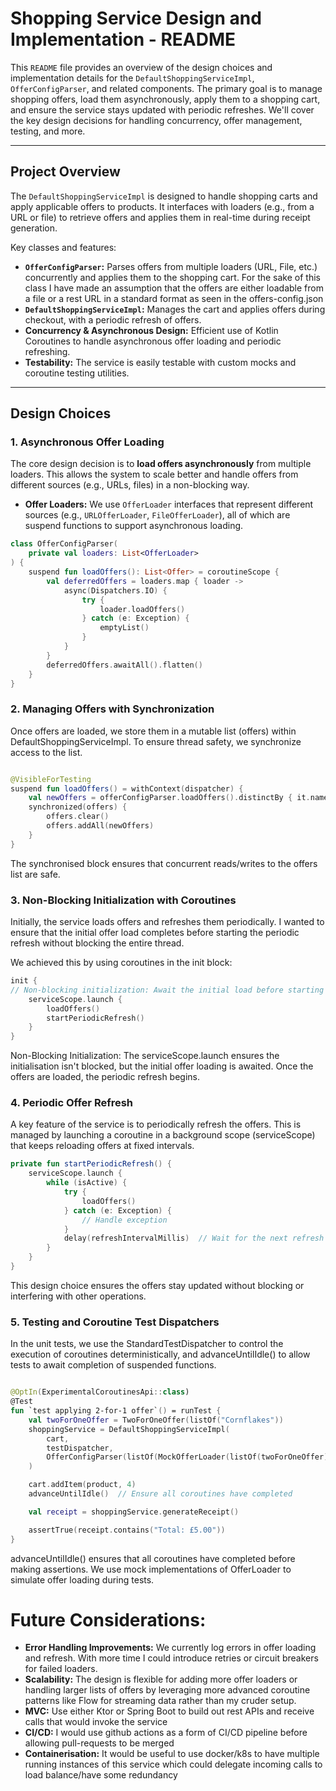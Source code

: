 # Shopping Service Design and Implementation - README

This `README` file provides an overview of the design choices and implementation details for the
`DefaultShoppingServiceImpl`, `OfferConfigParser`, and related components. The primary goal is to manage shopping
offers, load them asynchronously, apply them to a shopping cart, and ensure the service stays updated with periodic
refreshes. We'll cover the key design decisions for handling concurrency, offer management, testing, and more.

---

## Project Overview

The `DefaultShoppingServiceImpl` is designed to handle shopping carts and apply applicable offers to products. It
interfaces with loaders (e.g., from a URL or file) to retrieve offers and applies them in real-time during receipt
generation.

Key classes and features:

- **`OfferConfigParser`:** Parses offers from multiple loaders (URL, File, etc.) concurrently and applies them to the
  shopping cart. For the sake of this class I have made an assumption that the offers are either loadable from a file or a rest URL in a standard format as seen in the offers-config.json
- **`DefaultShoppingServiceImpl`:** Manages the cart and applies offers during checkout, with a periodic refresh of
  offers.
- **Concurrency & Asynchronous Design:** Efficient use of Kotlin Coroutines to handle asynchronous offer loading and
  periodic refreshing.
- **Testability:** The service is easily testable with custom mocks and coroutine testing utilities.

---

## Design Choices

### 1. **Asynchronous Offer Loading**

The core design decision is to **load offers asynchronously** from multiple loaders. This allows the system to scale
better and handle offers from different sources (e.g., URLs, files) in a non-blocking way.

- **Offer Loaders:** We use `OfferLoader` interfaces that represent different sources (e.g., `URLOfferLoader`,
  `FileOfferLoader`), all of which are suspend functions to support asynchronous loading.

```kotlin
class OfferConfigParser(
    private val loaders: List<OfferLoader>
) {
    suspend fun loadOffers(): List<Offer> = coroutineScope {
        val deferredOffers = loaders.map { loader ->
            async(Dispatchers.IO) {
                try {
                    loader.loadOffers()
                } catch (e: Exception) {
                    emptyList()
                }
            }
        }
        deferredOffers.awaitAll().flatten()
    }
}
```

### 2. Managing Offers with Synchronization

Once offers are loaded, we store them in a mutable list (offers) within DefaultShoppingServiceImpl. To ensure thread
safety, we synchronize access to the list.

```kotlin

@VisibleForTesting
suspend fun loadOffers() = withContext(dispatcher) {
    val newOffers = offerConfigParser.loadOffers().distinctBy { it.name }.toMutableList()
    synchronized(offers) {
        offers.clear()
        offers.addAll(newOffers)
    }
}
```

The synchronised block ensures that concurrent reads/writes to the offers list are safe.

### 3. Non-Blocking Initialization with Coroutines

Initially, the service loads offers and refreshes them periodically. I wanted to ensure that the initial offer load
completes before starting the periodic refresh without blocking the entire thread.

We achieved this by using coroutines in the init block:

```kotlin
init {
// Non-blocking initialization: Await the initial load before starting periodic refresh
    serviceScope.launch {
        loadOffers()
        startPeriodicRefresh()
    }
}
```

Non-Blocking Initialization: The serviceScope.launch ensures the initialisation isn't blocked, but the initial offer
loading is awaited. Once the offers are loaded, the periodic refresh begins.

### 4. Periodic Offer Refresh

A key feature of the service is to periodically refresh the offers. This is managed by launching a coroutine in a
background scope (serviceScope) that keeps reloading offers at fixed intervals.

```kotlin
private fun startPeriodicRefresh() {
    serviceScope.launch {
        while (isActive) {
            try {
                loadOffers()
            } catch (e: Exception) {
                // Handle exception
            }
            delay(refreshIntervalMillis)  // Wait for the next refresh
        }
    }
}
```

This design choice ensures the offers stay updated without blocking or interfering with other operations.

### 5. Testing and Coroutine Test Dispatchers

In the unit tests, we use the StandardTestDispatcher to control the execution of coroutines deterministically, and
advanceUntilIdle() to allow tests to await completion of suspended functions.

```kotlin

@OptIn(ExperimentalCoroutinesApi::class)
@Test
fun `test applying 2-for-1 offer`() = runTest {
    val twoForOneOffer = TwoForOneOffer(listOf("Cornflakes"))
    shoppingService = DefaultShoppingServiceImpl(
        cart,
        testDispatcher,
        OfferConfigParser(listOf(MockOfferLoader(listOf(twoForOneOffer))))
    )

    cart.addItem(product, 4)
    advanceUntilIdle()  // Ensure all coroutines have completed

    val receipt = shoppingService.generateReceipt()

    assertTrue(receipt.contains("Total: £5.00"))
}
```

advanceUntilIdle() ensures that all coroutines have completed before making assertions. 
We use mock implementations of OfferLoader to simulate offer loading during tests.

# Future Considerations:

- **Error Handling Improvements:** We currently log errors in offer loading and refresh. With more time I could introduce retries or circuit breakers for failed loaders.
- **Scalability:** The design is flexible for adding more offer loaders or handling larger lists of offers by leveraging more advanced coroutine patterns like Flow for streaming data rather than my cruder setup.
- **MVC:** Use either Ktor or Spring Boot to build out rest APIs and receive calls that would invoke the service 
- **CI/CD:** I would use github actions as a form of CI/CD pipeline before allowing pull-requests to be merged
- **Containerisation:** It would be useful to use docker/k8s to have multiple running instances of this service which could delegate incoming calls to load balance/have some redundancy